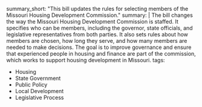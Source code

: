 summary_short: "This bill updates the rules for selecting members of the Missouri Housing Development Commission."
summary: |
  The bill changes the way the Missouri Housing Development Commission is staffed. It specifies who can be members, including the governor, state officials, and legislative representatives from both parties. It also sets rules about how members are chosen, how long they serve, and how many members are needed to make decisions. The goal is to improve governance and ensure that experienced people in housing and finance are part of the commission, which works to support housing development in Missouri.
tags:
  - Housing
  - State Government
  - Public Policy
  - Local Development
  - Legislative Process

